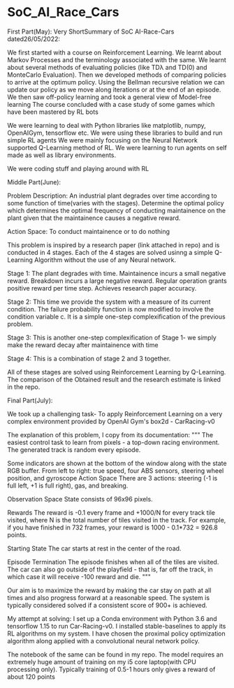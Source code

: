 # SoC_AI_Race_Cars
First Part(May):
Very ShortSummary of SoC AI-Race-Cars dated26/05/2022:

We first started with a course on Reinforcement Learning.
We learnt about Markov Processes and the terminology associated with the same.
We learnt about several methods of evaluating policies (like TDλ and TD(0) and MonteCarlo Evaluation).
Then we developed methods of comparing policies to arrive at the optimum policy.
Using the Bellman recursive relation we can update our policy as we move along iterations or at the end of an episode.
We then saw off-policy learning and took a general view of Model-free learning
The course concluded with a case study of some games which have been mastered by RL bots

We were learning to deal with Python libraries like matplotlib, numpy, OpenAIGym, tensorflow etc. 
We were using these libraries to build and run simple RL agents
We were mainly focusing on the Neural Network supported Q-Learning method of RL.
We were learning to run agents on self made as well as library environments.

We were coding stuff and playing around with RL


Middle Part(June):

Problem Description: An industrial plant degrades over time according to some function of time(varies with the stages). Determine the optimal policy which determines the optimal frequency of conducting maintainence on the plant given that the maintainence causes a negative reward.

Action Space: To conduct maintainence or to do nothing

This problem is inspired by a research paper (link attached in repo) and is conducted in 4 stages. Each of the 4 stages are solved usinng a simple Q-Learning Algorithm without the use of any Neural network.

Stage 1: The plant degrades with time. Maintainence incurs a small negative reward. Breakdown incurs a large negative reward. Regular operation grants positive reward per time step. Achieves research paper accuracy.

Stage 2: This time we provide the system with a measure of its current condition. The failure probability function is now modified to involve the condition variable c. It is a simple one-step complexification of the previous problem.

Stage 3: This is another one-step complexification of Stage 1- we simply make the reward decay after maintainence with time

Stage 4: This is a combination of stage 2 and 3 together.

All of these stages are solved using Reinforcement Learning by Q-Learning. The comparison of the Obtained result and the research estimate is linked in the repo.



Final Part(July):

We took up a challenging task- To apply Reinforcement Learning on a very complex environment provided by OpenAI Gym's box2d - CarRacing-v0

The explanation of this problem, I copy from its documentation:
"""
The easiest control task to learn from pixels - a top-down racing environment. The generated track is random every episode.

Some indicators are shown at the bottom of the window along with the state RGB buffer. From left to right: true speed, four ABS sensors, steering wheel position, and gyroscope
Action Space
There are 3 actions: steering (-1 is full left, +1 is full right), gas, and breaking.

Observation Space
State consists of 96x96 pixels.

Rewards
The reward is -0.1 every frame and +1000/N for every track tile visited, where N is the total number of tiles visited in the track. For example, if you have finished in 732 frames, your reward is 1000 - 0.1*732 = 926.8 points.

Starting State
The car starts at rest in the center of the road.

Episode Termination
The episode finishes when all of the tiles are visited. The car can also go outside of the playfield - that is, far off the track, in which case it will receive -100 reward and die.
"""

Our aim is to maximize the reward by making the car stay on path at all times and also progress forward at a reasonable speed. The system is typically considered solved if a consistent score of 900+ is achieved.


My attempt at solving:
I set up a Conda environment with Python 3.6 and tensorflow 1.15 to run Car-Racing-v0. I installed stable-baselines to apply its RL algorithms on my system.
I have chosen the proximal policy optimization algorithm along applied with a convolutional neural network policy.

The notebook of the same can be found in my repo.
The model requires an extremely huge amount of training on my i5 core laptop(with CPU processing only). Typically training of 0.5-1 hours only gives a reward of about 120 points








